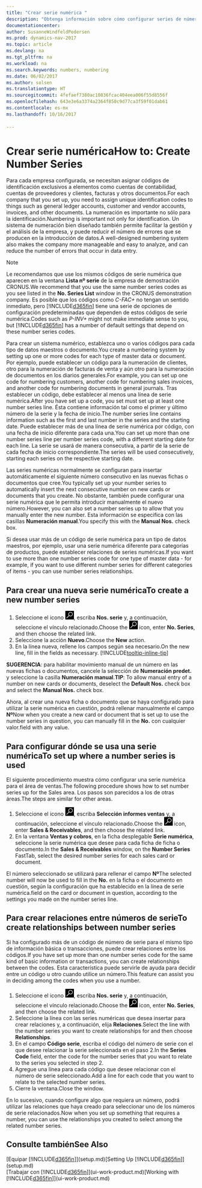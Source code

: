 ```yaml
---
title: "Crear serie numérica "
description: "Obtenga información sobre cómo configurar series de números que asignan códigos de identificador único a las cuentas y los documentos en Dynamics NAV."
documentationcenter: 
author: SusanneWindfeldPedersen
ms.prod: dynamics-nav-2017
ms.topic: article
ms.devlang: na
ms.tgt_pltfrm: na
ms.workload: na
ms.search.keywords: numbers, numbering
ms.date: 06/02/2017
ms.author: solsen
ms.translationtype: HT
ms.sourcegitcommit: 4fefaef7380ac10836fcac404eea006f55d8556f
ms.openlocfilehash: 643e3e6a3374a2364f850c9d77ca3f59f01dab61
ms.contentlocale: es-mx
ms.lasthandoff: 10/16/2017

---
```

# <a name="how-to-create-number-series"></a><span data-ttu-id="5cce7-103">Crear serie numérica</span><span class="sxs-lookup"><span data-stu-id="5cce7-103">How to: Create Number Series</span></span>
<span data-ttu-id="5cce7-104">Para cada empresa configurada, se necesitan asignar códigos de identificación exclusivos a elementos como cuentas de contabilidad, cuentas de proveedores y clientes, facturas y otros documentos.</span><span class="sxs-lookup"><span data-stu-id="5cce7-104">For each company that you set up, you need to assign unique identification codes to things such as general ledger accounts, customer and vendor accounts, invoices, and other documents.</span></span> <span data-ttu-id="5cce7-105">La numeración es importante no sólo para la identificación.</span><span class="sxs-lookup"><span data-stu-id="5cce7-105">Numbering is important not only for identification.</span></span> <span data-ttu-id="5cce7-106">Un sistema de numeración bien diseñado también permite facilitar la gestión y el análisis de la empresa, y puede reducir el número de errores que se producen en la introducción de datos.</span><span class="sxs-lookup"><span data-stu-id="5cce7-106">A well-designed numbering system also makes the company more manageable and easy to analyze, and can reduce the number of errors that occur in data entry.</span></span>

> [!NOTE]  
>   <span data-ttu-id="5cce7-107">Le recomendamos que use los mismos códigos de serie numérica que aparecen en la ventana **Lista nº serie** de la empresa de demostración CRONUS.</span><span class="sxs-lookup"><span data-stu-id="5cce7-107">We recommend that you use the same number series codes as you see listed in the **No. Series List** window in the CRONUS demonstration company.</span></span> <span data-ttu-id="5cce7-108">Es posible que los códigos como *C-FAC+* no tengan un sentido inmediato, pero [!INCLUDE[d365fin](includes/d365fin_md.md)] tiene una serie de opciones de configuración predeterminadas que dependen de estos códigos de serie numérica.</span><span class="sxs-lookup"><span data-stu-id="5cce7-108">Codes such as *P-INV+* might not make immediate sense to you, but [!INCLUDE[d365fin](includes/d365fin_md.md)] has a number of default settings that depend on these number series codes.</span></span>

<span data-ttu-id="5cce7-109">Para crear un sistema numérico, establezca uno o varios códigos para cada tipo de datos maestros o documento.</span><span class="sxs-lookup"><span data-stu-id="5cce7-109">You create a numbering system by setting up one or more codes for each type of master data or document.</span></span> <span data-ttu-id="5cce7-110">Por ejemplo, puede establecer un código para la numeración de clientes, otro para la numeración de facturas de venta y aún otro para la numeración de documentos en los diarios generales.</span><span class="sxs-lookup"><span data-stu-id="5cce7-110">For example, you can set up one code for numbering customers, another code for numbering sales invoices, and another code for numbering documents in general journals.</span></span> <span data-ttu-id="5cce7-111">Tras establecer un código, debe establecer al menos una línea de serie numérica.</span><span class="sxs-lookup"><span data-stu-id="5cce7-111">After you have set up a code, you set must set up at least one number series line.</span></span> <span data-ttu-id="5cce7-112">Ésta contiene información tal como el primer y último número de la serie y la fecha de inicio.</span><span class="sxs-lookup"><span data-stu-id="5cce7-112">The number series line contains information such as the first and last number in the series and the starting date.</span></span> <span data-ttu-id="5cce7-113">Puede establecer más de una línea de serie numérica por código, con una fecha de inicio diferente para cada una.</span><span class="sxs-lookup"><span data-stu-id="5cce7-113">You can set up more than one number series line per number series code, with a different starting date for each line.</span></span> <span data-ttu-id="5cce7-114">La serie se usará de manera consecutiva, a partir de la serie de cada fecha de inicio correspondiente.</span><span class="sxs-lookup"><span data-stu-id="5cce7-114">The series will be used consecutively, starting each series on the respective starting date.</span></span>

<span data-ttu-id="5cce7-115">Las series numéricas normalmente se configuran para insertar automáticamente el siguiente número consecutivo en las nuevas fichas o documentos que cree.</span><span class="sxs-lookup"><span data-stu-id="5cce7-115">You typically set up your number series to automatically insert the next consecutive number on new cards or documents that you create.</span></span> <span data-ttu-id="5cce7-116">No obstante, también puede configurar una serie numérica que le permita introducir manualmente el nuevo número.</span><span class="sxs-lookup"><span data-stu-id="5cce7-116">However, you can also set a number series up to allow that you manually enter the new number.</span></span> <span data-ttu-id="5cce7-117">Esta información se especifica con las casillas **Numeración manual**.</span><span class="sxs-lookup"><span data-stu-id="5cce7-117">You specify this with the **Manual Nos.** check box.</span></span>

<span data-ttu-id="5cce7-118">Si desea usar más de un código de serie numérica para un tipo de datos maestros, por ejemplo, usar una serie numérica diferente para categorías de productos, puede establecer relaciones de series numéricas.</span><span class="sxs-lookup"><span data-stu-id="5cce7-118">If you want to use more than one number series code for one type of master data - for example, if you want to use different number series for different categories of items - you can use number series relationships.</span></span>

## <a name="to-create-a-new-number-series"></a><span data-ttu-id="5cce7-119">Para crear una nueva serie numérica</span><span class="sxs-lookup"><span data-stu-id="5cce7-119">To create a new number series</span></span>
1. <span data-ttu-id="5cce7-120">Seleccione el icono ![Buscar página o informe](media/ui-search/search_small.png "icono Buscar página o informe"), escriba **Nos. serie** y, a continuación, seleccione el vínculo relacionado.</span><span class="sxs-lookup"><span data-stu-id="5cce7-120">Choose the ![Search for Page or Report](media/ui-search/search_small.png "Search for Page or Report icon") icon, enter **No. Series**, and then choose the related link.</span></span>
2. <span data-ttu-id="5cce7-121">Seleccione la acción **Nuevo**.</span><span class="sxs-lookup"><span data-stu-id="5cce7-121">Choose the **New** action.</span></span>
3. <span data-ttu-id="5cce7-122">En la línea nueva, rellene los campos según sea necesario.</span><span class="sxs-lookup"><span data-stu-id="5cce7-122">On the new line, fill in the fields as necessary.</span></span> [!INCLUDE[tooltip-inline-tip](includes/tooltip-inline-tip_md.md)]

<span data-ttu-id="5cce7-123">**SUGERENCIA**: para habilitar movimiento manual de un número en las nuevas fichas o documentos, cancele la selección de **Numeración predet.** y seleccione la casilla **Numeración manual**.</span><span class="sxs-lookup"><span data-stu-id="5cce7-123">**TIP**: To allow manual entry of a number on new cards or documents, deselect the **Default Nos.** check box and select the **Manual Nos.** check box.</span></span>

<span data-ttu-id="5cce7-124">Ahora, al crear una nueva ficha o documento que se haya configurado para utilizar la serie numérica en cuestión, podrá rellenar manualmente el campo **Nº**</span><span class="sxs-lookup"><span data-stu-id="5cce7-124">Now when you create a new card or document that is set up to use the number series in question, you can manually fill in the **No.**</span></span> <span data-ttu-id="5cce7-125">con cualquier valor.</span><span class="sxs-lookup"><span data-stu-id="5cce7-125">field with any value.</span></span>  

## <a name="to-set-up-where-a-number-series-is-used"></a><span data-ttu-id="5cce7-126">Para configurar dónde se usa una serie numérica</span><span class="sxs-lookup"><span data-stu-id="5cce7-126">To set up where a number series is used</span></span>
<span data-ttu-id="5cce7-127">El siguiente procedimiento muestra cómo configurar una serie numérica para el área de ventas.</span><span class="sxs-lookup"><span data-stu-id="5cce7-127">The following procedure shows how to set number series up for the Sales area.</span></span> <span data-ttu-id="5cce7-128">Los pasos son parecidos a los de otras áreas.</span><span class="sxs-lookup"><span data-stu-id="5cce7-128">The steps are similar for other areas.</span></span>
1. <span data-ttu-id="5cce7-129">Seleccione el icono ![Buscar página o informe](media/ui-search/search_small.png "icono Buscar página o informe"), escriba **Selección informes ventas** y, a continuación, seleccione el vínculo relacionado.</span><span class="sxs-lookup"><span data-stu-id="5cce7-129">Choose the ![Search for Page or Report](media/ui-search/search_small.png "Search for Page or Report icon") icon, enter **Sales & Receivables**, and then choose the related link.</span></span>
2. <span data-ttu-id="5cce7-130">En la ventana **Ventas y cobros**, en la ficha desplegable **Serie numérica**, seleccione la serie numérica que desee para cada ficha de ficha o documento.</span><span class="sxs-lookup"><span data-stu-id="5cce7-130">In the **Sales & Receivables** window, on the **Number Series** FastTab, select the desired number series for each sales card or document.</span></span>

<span data-ttu-id="5cce7-131">El número seleccionado se utilizará para rellenar el campo **Nº**</span><span class="sxs-lookup"><span data-stu-id="5cce7-131">The selected number will now be used to fill in the **No.**</span></span> <span data-ttu-id="5cce7-132">en la ficha o el documento en cuestión, según la configuración que ha establecido en la línea de serie numérica.</span><span class="sxs-lookup"><span data-stu-id="5cce7-132">field on the card or document in question, according to the settings you made on the number series line.</span></span>

## <a name="to-create-relationships-between-number-series"></a><span data-ttu-id="5cce7-133">Para crear relaciones entre números de serie</span><span class="sxs-lookup"><span data-stu-id="5cce7-133">To create relationships between number series</span></span>
<span data-ttu-id="5cce7-134">Si ha configurado más de un código de número de serie para el mismo tipo de información básica o transacciones, puede crear relaciones entre los códigos.</span><span class="sxs-lookup"><span data-stu-id="5cce7-134">If you have set up more than one number series code for the same kind of basic information or transactions, you can create relationships between the codes.</span></span> <span data-ttu-id="5cce7-135">Esta característica puede servirle de ayuda para decidir entre un código u otro cuando utilice un número.</span><span class="sxs-lookup"><span data-stu-id="5cce7-135">This feature can assist you in deciding among the codes when you use a number.</span></span>

1. <span data-ttu-id="5cce7-136">Seleccione el icono ![Buscar página o informe](media/ui-search/search_small.png "icono Buscar página o informe"), escriba **Nos. serie** y, a continuación, seleccione el vínculo relacionado.</span><span class="sxs-lookup"><span data-stu-id="5cce7-136">Choose the ![Search for Page or Report](media/ui-search/search_small.png "Search for Page or Report icon") icon, enter **No. Series**, and then choose the related link.</span></span>
2. <span data-ttu-id="5cce7-137">Seleccione la línea con las series numéricas que desea insertar para crear relaciones y, a continuación, elija **Relaciones**.</span><span class="sxs-lookup"><span data-stu-id="5cce7-137">Select the line with the number series you want to create relationships for and then choose **Relationships**.</span></span>
3. <span data-ttu-id="5cce7-138">En el campo **Código serie**, escriba el código del número de serie con el que desee relacionar la serie seleccionada en el paso 2.</span><span class="sxs-lookup"><span data-stu-id="5cce7-138">In the **Series Code** field, enter the code for the number series that you want to relate to the series you selected in step 2.</span></span>
4. <span data-ttu-id="5cce7-139">Agregue una línea para cada código que desee relacionar con el número de serie seleccionado.</span><span class="sxs-lookup"><span data-stu-id="5cce7-139">Add a line for each code that you want to relate to the selected number series.</span></span>
5. <span data-ttu-id="5cce7-140">Cierre la ventana.</span><span class="sxs-lookup"><span data-stu-id="5cce7-140">Close the window.</span></span>

<span data-ttu-id="5cce7-141">En lo sucesivo, cuando configure algo que requiera un número, podrá utilizar las relaciones que haya creado para seleccionar uno de los números de serie relacionados.</span><span class="sxs-lookup"><span data-stu-id="5cce7-141">Now when you set up something that requires a number, you can use the relationships you created to select among the related number series.</span></span>

## <a name="see-also"></a><span data-ttu-id="5cce7-142">Consulte también</span><span class="sxs-lookup"><span data-stu-id="5cce7-142">See Also</span></span>
<span data-ttu-id="5cce7-143">[Equipar [!INCLUDE[d365fin](includes/d365fin_md.md)]](setup.md)</span><span class="sxs-lookup"><span data-stu-id="5cce7-143">[Setting Up [!INCLUDE[d365fin](includes/d365fin_md.md)]](setup.md)</span></span>  
<span data-ttu-id="5cce7-144">[Trabajar con [!INCLUDE[d365fin](includes/d365fin_md.md)]](ui-work-product.md)</span><span class="sxs-lookup"><span data-stu-id="5cce7-144">[Working with [!INCLUDE[d365fin](includes/d365fin_md.md)]](ui-work-product.md)</span></span>  

